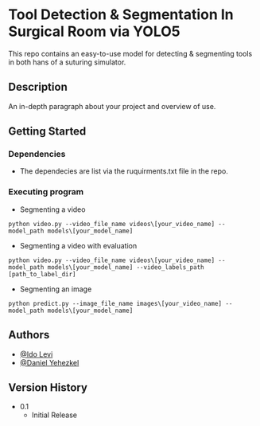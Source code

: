 # Tool Detection & Segmentation In Surgical Room via YOLO5

This repo contains an easy-to-use model for detecting & segmenting tools in both hans of a suturing simulator.  

## Description

An in-depth paragraph about your project and overview of use.

## Getting Started

### Dependencies

* The dependecies are list via the ruquirments.txt file in the repo.

### Executing program

* Segmenting a video
```
python video.py --video_file_name videos\[your_video_name] --model_path models\[your_model_name]
```

* Segmenting a video with evaluation
```
python video.py --video_file_name videos\[your_video_name] --model_path models\[your_model_name] --video_labels_path [path_to_label_dir]
```

* Segmenting an image
```
python predict.py --image_file_name images\[your_video_name] --model_path models\[your_model_name]
```

## Authors
* [@Ido Levi](https://github.com/dolev31)
* [@Daniel Yehezkel](https://github.com/daniel-yehezkel)

## Version History
* 0.1
    * Initial Release
